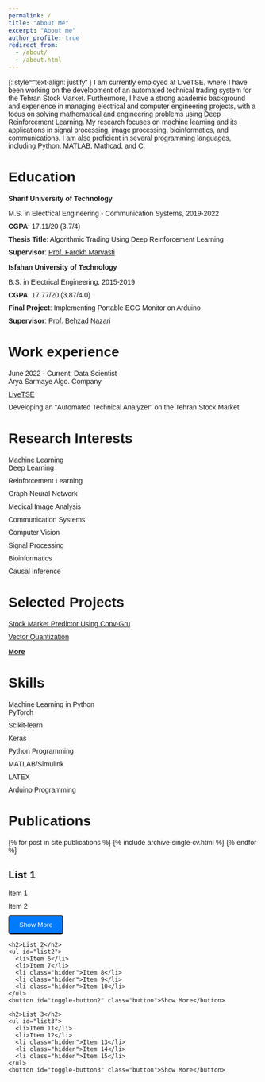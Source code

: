 ```yaml
---
permalink: /
title: "About Me"
excerpt: "About me"
author_profile: true
redirect_from: 
  - /about/
  - /about.html
---
```

{: style="text-align: justify" }
I am currently employed at LiveTSE, where I have been working on the development of an automated technical trading system for the Tehran Stock Market. Furthermore, I have a strong academic background and experience in managing electrical and computer engineering projects, with a focus on solving mathematical and engineering problems using Deep Reinforcement Learning. My research focuses on machine learning and its applications in signal processing, image processing, bioinformatics, and communications. I am also proficient in several programming languages, including Python, MATLAB, Mathcad, and C.

Education
======
**Sharif University of Technology**
* M.S. in Electrical Engineering - Communication Systems, 2019-2022
* **CGPA**: 17.11/20 (3.7/4)
* **Thesis Title**: Algorithmic Trading Using Deep Reinforcement Learning
* **Supervisor**: [Prof. Farokh Marvasti](https://scholar.google.com/citations?user=QqZjvMoAAAAJ&hl=en)

**Isfahan University of Technology**
* B.S. in Electrical Engineering, 2015-2019
* **CGPA**: 17.77/20 (3.87/4.0)
* **Final Project**: Implementing Portable ECG Monitor on Arduino
* **Supervisor**: [Prof. Behzad Nazari](https://scholar.google.com/citations?user=OQVDaXMAAAAJ&hl=en)

Work experience
======
* June 2022 - Current: Data Scientist
  * Arya Sarmaye Algo. Company
  * [LiveTSE](https://livetse.ir/)
  * Developing an "Automated Technical Analyzer" on the Tehran Stock Market
 
Research Interests
======
* Machine Learning
  * Deep Learning
  * Reinforcement Learning
  * Graph Neural Network
* Medical Image Analysis
* Communication Systems
* Computer Vision
* Signal Processing
* Bioinformatics
* Causal Inference

Selected Projects
======
* [Stock Market Predictor Using Conv-Gru](https://nasehmajidi.github.io//portfolio/Stock%20Market%20Predictor/)
* [Vector Quantization](https://nasehmajidi.github.io//portfolio/Vector%20Quantization/)

  
[**More**](/portfolio/)
  
Skills
======
* Machine Learning in Python
  * PyTorch
  * Scikit-learn
  * Keras
* Python Programming
* MATLAB/Simulink
* LATEX
* Arduino Programming


Publications
======
  <ul>{% for post in site.publications %}
    {% include archive-single-cv.html %}
  {% endfor %}</ul>

<!DOCTYPE html>
<html lang="en">
<head>
  <meta charset="UTF-8">
  <title>Toggleable Lists</title>
  <style>
    body {
      font-family: sans-serif;
    }

    .list-container {
      margin: 20px;
      padding: 20px;
      background-color: white;
      border-radius: 5px;
      border-bottom: 5px solid white;
    }

    ul {
      list-style: none;
      margin: 0;
      padding: 0;
    }

    li {
      margin-bottom: 10px;
    }

    .button {
      background-color: #007bff;
      color: white;
      padding: 10px 20px;
      border-radius: 5px;
      cursor: pointer;
    }

    .hidden {
      display: none;
    }
  </style>
</head>
<body>
  <div class="list-container">
    <h2>List 1</h2>
    <ul id="list1">
      <li>Item 1</li>
      <li>Item 2</li>
      <li class="hidden">Item 3</li>
      <li class="hidden">Item 4</li>
      <li class="hidden">Item 5</li>
    </ul>
    <button id="toggle-button1" class="button">Show More</button>

    <h2>List 2</h2>
    <ul id="list2">
      <li>Item 6</li>
      <li>Item 7</li>
      <li class="hidden">Item 8</li>
      <li class="hidden">Item 9</li>
      <li class="hidden">Item 10</li>
    </ul>
    <button id="toggle-button2" class="button">Show More</button>

    <h2>List 3</h2>
    <ul id="list3">
      <li>Item 11</li>
      <li>Item 12</li>
      <li class="hidden">Item 13</li>
      <li class="hidden">Item 14</li>
      <li class="hidden">Item 15</li>
    </ul>
    <button id="toggle-button3" class="button">Show More</button>
  </div>

  <script>
    const toggleButtons = document.querySelectorAll('.button');
    const hiddenItems = document.querySelectorAll('.hidden');

    for (const toggleButton of toggleButtons) {
      const listId = toggleButton.id.replace('toggle-button', 'list');
      const listItems = document.getElementById(listId).querySelectorAll('li');

      let isExpanded = false;

      toggleButton.addEventListener('click', () => {
        if (isExpanded) {
          for (let i = 2; i < listItems.length; i++) {
            listItems[i].classList.add('hidden');
          }
          toggleButton.textContent = 'Show More';
          isExpanded = false;
        } else {
          for (let i = 2; i < listItems.length; i++) {
            listItems[i].classList.remove('hidden');
          }
          toggleButton.textContent = 'Show Less';
          isExpanded = true;
        }
      });
    }
  </script>
</body>
</html>

